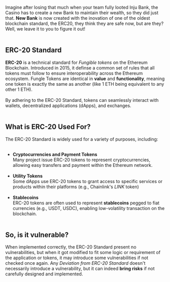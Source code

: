 Imagine after losing that much when your team fully looted Inju Bank, the Casino has to create a new Bank to maintain their wealth, so they did just that. **New Bank** is now created with the inovation of one of the oldest blockchain standard, the ERC20, they think they are safe now, but are they? Well, we leave it to you to figure it out! &nbsp;  
&nbsp;  
## ERC-20 Standard

**ERC-20** is a technical standard for *Fungible tokens* on the Ethereum Blockchain. Introduced in 2015, it definse a common set of rules that all tokens must follow to ensure interoperability across the Ethereum ecosystem. Fungle Tokens are identical in **value** and **functionality**, meaning one token is exactly the same as another (like 1 ETH being equivalent to any other 1 ETH). &nbsp;  
&nbsp;  
By adhering to the ERC-20 Standard, tokens can seamlessly interact with wallets, decentralized applications (dApps), and exchanges. &nbsp;  
&nbsp;  

## What is ERC-20 Used For?
The ERC-20 Standard is widely used for a variety of purposes, including: &nbsp;  
&nbsp;  
- **Cryptocurrencies and Payment Tokens** &nbsp;  
    Many project issue ERC-20 tokens to represent cryptocurrencies, allowing easy transfers and payment within the Ethereum network. &nbsp;  
    &nbsp;  
- **Utility Tokens** &nbsp;  
    Some dApps use ERC-20 tokens to grant access to specific services or products within their platforms (e.g., Chainlink's *LINK* token) &nbsp;  
    &nbsp;  
- **Stablecoins** &nbsp;  
    ERC-20 tokens are often used to represent **stablecoins** pegged to fiat currencies (e.g., USDT, USDC), enabling low-volatility transaction on the blockchain. &nbsp;  
    &nbsp;  

## So, is it vulnerable?
When implemented correctly, the ERC-20 Standard present no vulnerabilities, but when it got modified to fit some logic or requirement of the application or tokens, it may introduce some vulnerabilities if not checked once again. Any *Deviation from ERC-20 Standard* doesn't necessarily introduce a vulnerability, but it can indeed **bring risks** if not carefully designed and implemented.

